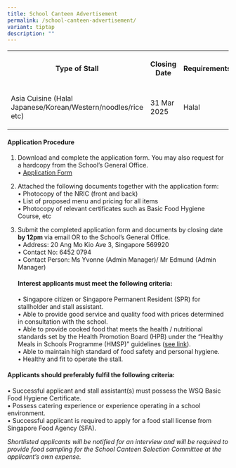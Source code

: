 ```yaml
---
title: School Canteen Advertisement
permalink: /school-canteen-advertisement/
variant: tiptap
description: ""
---
```

<table style="minWidth: 75px">
<colgroup>
<col>
<col>
<col>
</colgroup>
<tbody>
<tr>
<th rowspan="1" colspan="1">
<p><strong>Type of Stall</strong>
</p>
</th>
<th rowspan="1" colspan="1">
<p><strong>Closing Date</strong>
</p>
</th>
<th rowspan="1" colspan="1">
<p><strong>Requirements</strong>
</p>
</th>
</tr>
<tr>
<td rowspan="1" colspan="1">
<p>Asia Cuisine (Halal Japanese/Korean/Western/noodles/rice etc)</p>
</td>
<td rowspan="1" colspan="1">
<p>31 Mar 2025</p>
</td>
<td rowspan="1" colspan="1">
<p>Halal</p>
</td>
</tr>
</tbody>
</table>
<p></p>
<h4>Application Procedure</h4>
<ol>
<li>
<p>Download and complete the application form. You may also request for a
hardcopy from the School’s General Office.
<br>• <a href="https://www.angmokiosec.moe.edu.sg/files/canteen%20application%20form.pdf" rel="noopener noreferrer nofollow" target="_blank"><u>Application Form</u></a>
</p>
</li>
<li>
<p>Attached the following documents together with the application form:
<br>• Photocopy of the NRIC (front and back)
<br>• List of proposed menu and pricing for all items
<br>• Photocopy of relevant certificates such as Basic Food Hygiene Course,
etc</p>
</li>
<li>
<p>Submit the completed application form and documents by closing date <strong>by 12pm </strong>via
email OR to the School’s General Office.
<br>• Address: 20 Ang Mo Kio Ave 3, Singapore 569920
<br>• Contact No: 6452 0794
<br>• Contact Person: Ms Yvonne (Admin Manager)/ Mr Edmund (Admin Manager)</p>
<h4>Interest applicants must meet the following criteria:</h4>
<p>• Singapore citizen or Singapore Permanent Resident (SPR) for stallholder
and stall assistant.
<br>• Able to provide good service and quality food with prices determined
in consultation with the school.
<br>• Able to provide cooked food that meets the health / nutritional standards
set by the Health Promotion Board (HPB) under the “Healthy Meals in Schools
Programme (HMSP)” guidelines (<a href="https://www.hpb.gov.sg/schools/school-programmes/healthy-meals-in-schools-programme" rel="noopener noreferrer nofollow" target="_blank"><u>see link</u></a>).
<br>• Able to maintain high standard of food safety and personal hygiene.
<br>• Healthy and fit to operate the stall.</p>
</li>
</ol>
<h4>Applicants should preferably fulfil the following criteria:</h4>
<p>• Successful applicant and stall assistant(s) must possess the WSQ Basic
Food Hygiene Certificate.
<br>• Possess catering experience or experience operating in a school environment.
<br>• Successful applicant is required to apply for a food stall license from
Singapore Food Agency (SFA).</p>
<p><em>Shortlisted applicants will be notified for an interview and will be required to provide food sampling for the School Canteen Selection Committee at the applicant’s own expense.</em>
</p>